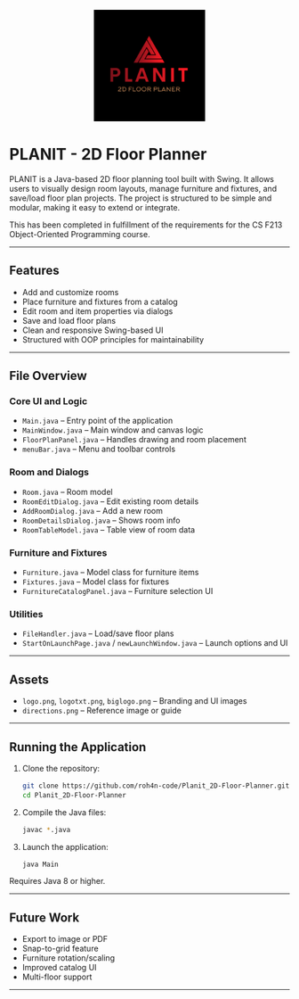 <p align="center">
  <img src="biglogo.png" alt="PLANIT Logo" width="200">
</p>

# PLANIT - 2D Floor Planner

PLANIT is a Java-based 2D floor planning tool built with Swing. It allows users to visually design room layouts, manage furniture and fixtures, and save/load floor plan projects. The project is structured to be simple and modular, making it easy to extend or integrate.

This has been completed in fulfillment of the requirements for the CS F213 Object-Oriented Programming course.

---

## Features

- Add and customize rooms
- Place furniture and fixtures from a catalog
- Edit room and item properties via dialogs
- Save and load floor plans
- Clean and responsive Swing-based UI
- Structured with OOP principles for maintainability

---

## File Overview

### Core UI and Logic

- `Main.java` – Entry point of the application  
- `MainWindow.java` – Main window and canvas logic  
- `FloorPlanPanel.java` – Handles drawing and room placement  
- `menuBar.java` – Menu and toolbar controls  

### Room and Dialogs

- `Room.java` – Room model  
- `RoomEditDialog.java` – Edit existing room details  
- `AddRoomDialog.java` – Add a new room  
- `RoomDetailsDialog.java` – Shows room info  
- `RoomTableModel.java` – Table view of room data  

### Furniture and Fixtures

- `Furniture.java` – Model class for furniture items  
- `Fixtures.java` – Model class for fixtures  
- `FurnitureCatalogPanel.java` – Furniture selection UI  

### Utilities

- `FileHandler.java` – Load/save floor plans  
- `StartOnLaunchPage.java` / `newLaunchWindow.java` – Launch options and UI  

---

## Assets

- `logo.png`, `logotxt.png`, `biglogo.png` – Branding and UI images  
- `directions.png` – Reference image or guide  

---

## Running the Application

1. Clone the repository:
   ```bash
   git clone https://github.com/roh4n-code/Planit_2D-Floor-Planner.git
   cd Planit_2D-Floor-Planner
   ```

2. Compile the Java files:
   ```bash
   javac *.java
   ```

3. Launch the application:
   ```bash
   java Main
   ```

Requires Java 8 or higher.

---

## Future Work

- Export to image or PDF  
- Snap-to-grid feature  
- Furniture rotation/scaling  
- Improved catalog UI  
- Multi-floor support  

---
